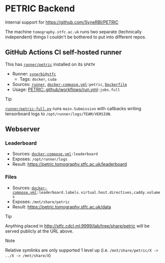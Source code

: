 # PETRIC Backend

Internal support for https://github.com/SyneRBI/PETRIC

The machine `tomography.stfc.ac.uk` runs two separate (technically independent) things I couldn't be bothered to put into different repos.

## GitHub Actions CI self-hosted runner

This has [`runner/petric`](./runner/petric) installed on its `$PATH`

- Runner: [`synerbi@stfc`](https://github.com/organizations/SyneRBI/settings/actions/runners/102)
  + Tags: `docker`, `cuda`
- Sources: [`runner`](./runner), [`docker-compose.yml`](./docker-compose.yml)`:petric`, [`Dockerfile`](./Dockerfile)
- Usage: [PETRIC:.github/workflows/run.yml](https://github.com/SyneRBI/PETRIC/blob/main/.github/workflows/run.yml)`:jobs.full`

> [!TIP]
> [`runner/petric-full.py`](./runner/petric-full.py) runs `main.Submission` with callbacks writing tensorboard logs to `/opt/runner/logs/TEAM/VERSION`.

## Webserver

### Leaderboard

- Sources: [`docker-compose.yml`](./docker-compose.yml)`:leaderboard`
- Exposes: `/opt/runner/logs`
- Result: <https://petric.tomography.stfc.ac.uk/leaderboard>

### Files

- Sources: [`docker-compose.yml`](./docker-compose.yml)`:leaderboard.labels.virtual.host.directives,caddy.volumes`
- Exposes: `/mnt/share/petric`
- Result: <https://petric.tomography.stfc.ac.uk/data>

> [!TIP]
> Anything placed in <http://stfc.cdcl.ml:9999/lab/tree/share/petric> will be served publicly at the URL above.

<!-- -->

> [!NOTE]
> Relative symlinks are only supported 1 level up (i.e. `/mnt/share/petric/X -> ../X -> /mnt/share/X`)
